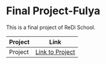 # Final Project-Fulya
This is a final project of ReDi School.


| Project | Link |
|----------|------|
| Project | [Link to Project](./project) | 

